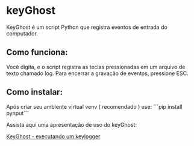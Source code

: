 # keyGhost


KeyGhost é um script Python que registra eventos de entrada do computador.


<h2>Como funciona:</h2>
Você digita, e o script registra as teclas pressionadas em um arquivo de texto chamado log.
Para encerrar a gravação de eventos, pressione ESC.


<h2>Como instalar:</h2>
Após criar seu ambiente virtual venv ( recomendado ) use:
´´´pip install pynput´´´



Assista aqui uma apresentação de uso do keyGhost:



<a href="https://gameteca.vercel.app">KeyGhost - executando um keylogger</a>
